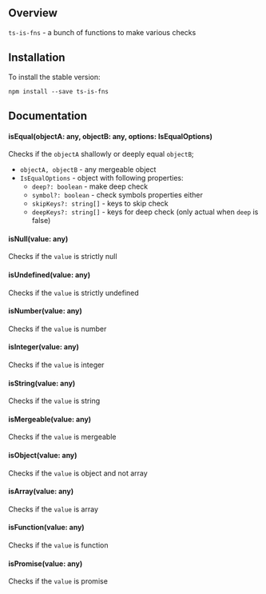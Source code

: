 

<!-- toc -->



<!-- tocstop -->

## Overview
`ts-is-fns` - a bunch of functions to make various checks

## Installation

To install the stable version:

```
npm install --save ts-is-fns
```

## Documentation

#### isEqual(objectA: any, objectB: any, options: IsEqualOptions)
Checks if the `objectA` shallowly or deeply equal `objectB`;
- `objectA, objectB` - any mergeable object
- `IsEqualOptions` - object with following properties:
    - `deep?: boolean` - make deep check
    - `symbol?: boolean` - check symbols properties either
    - `skipKeys?: string[]` - keys to skip check
    - `deepKeys?: string[]` - keys for deep check (only actual when `deep` is false)

#### isNull(value: any)
Checks if the `value` is strictly null

#### isUndefined(value: any)
Checks if the `value` is strictly undefined

#### isNumber(value: any)
Checks if the `value` is number

#### isInteger(value: any)
Checks if the `value` is integer

#### isString(value: any)
Checks if the `value` is string

#### isMergeable(value: any)
Checks if the `value` is mergeable

#### isObject(value: any)
Checks if the `value` is object and not array

#### isArray(value: any)
Checks if the `value` is array

#### isFunction(value: any)
Checks if the `value` is function

#### isPromise(value: any)
Checks if the `value` is promise
